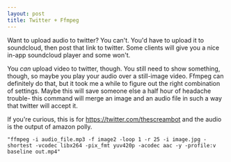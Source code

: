 ```yaml
---
layout: post
title: Twitter + Ffmpeg
---
```


Want to upload audio to twitter?  You can't.  You'd have to upload it to soundcloud, then post that link to twitter.  Some clients will give you a nice in-app soundcloud player and some won't.

You *can* upload video to twitter, though.  <!--break--> You still need to show something, though, so maybe you play your audio over a still-image video.  Ffmpeg can definitely do that, but it took me a while to figure out the right combination of settings.  Maybe this will save someone else a half hour of headache trouble- this command will merge an image and an audio file in such a way that twitter will accept it.

If you're curious, this is for https://twitter.com/thescreambot and the audio is the output of amazon polly.

```
"ffmpeg -i audio_file.mp3 -f image2 -loop 1 -r 25 -i image.jpg -shortest -vcodec libx264 -pix_fmt yuv420p -acodec aac -y -profile:v baseline out.mp4"
```
